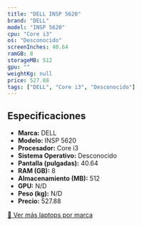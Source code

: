 ```yaml
---
title: "DELL INSP 5620"
brand: "DELL"
model: "INSP 5620"
cpu: "Core i3"
os: "Desconocido"
screenInches: 40.64
ramGB: 8
storageMB: 512
gpu: ""
weightKg: null
price: 527.88
tags: ["DELL", "Core i3", "Desconocido"]
---
```

## Especificaciones

- **Marca:** DELL
- **Modelo:** INSP 5620
- **Procesador:** Core i3
- **Sistema Operativo:** Desconocido
- **Pantalla (pulgadas):** 40.64
- **RAM (GB):** 8
- **Almacenamiento (MB):** 512
- **GPU:** N/D
- **Peso (kg):** N/D
- **Precio:** 527.88

[:rocket: Ver más laptops por marca](/brand/dell)
